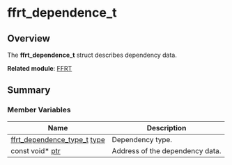 # ffrt_dependence_t


## Overview

The **ffrt_dependence_t** struct describes dependency data.

**Related module**: [FFRT](_f_f_r_t.md)


## Summary


### Member Variables

| Name| Description| 
| -------- | -------- |
| [ffrt_dependence_type_t](_f_f_r_t.md#ffrt_dependence_type_t) [type](_f_f_r_t.md#type) | Dependency type.| 
| const void\* [ptr](_f_f_r_t.md#ptr) | Address of the dependency data.| 
